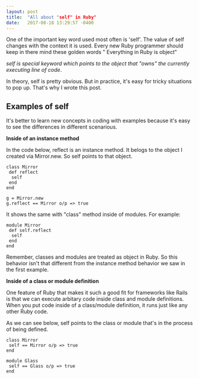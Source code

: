 ```yaml
---
layout: post
title:  "All about "self" in Ruby"
date:   2017-08-18 13:29:57 -0400
---
```


One of the important key word used most often is 'self'. The value of self changes with the context it is used. Every new Ruby programmer should keep in there mind these golden words " Everything in Ruby is object"

*self is special keyword which points to the object that "owns" the currently executing line of code*.

In theory, self is pretty obvious. But in practice, it's easy for tricky situations to pop up. That's why I wrote this post. 

## Examples of self
It's better to learn new concepts in coding with examples because it's easy to see the differences in different scenarious.

**Inside of an instance method**

In the code below, reflect is an instance method. It belogs to the object I created via Mirror.new. So self points to that object.
```
class Mirror
 def reflect
  self
 end 
end 
```

```
g = Mirror.new
g.reflect == Mirror o/p => true
```
It shows the same with "class" method inside of modules. For example:

```
module Mirror
 def self.reflect
  self
 end 
end

```

Remember, classes and modules are treated as object in Ruby. So this behavior isn't that different from the instance method behavior we saw in the first example.

**Inside of a class or module definition**

One feature of Ruby that makes it such a good fit for frameworks like Rails is that we can execute arbitary code inside class and module definitions. When you put code inside of a class/module definition, it runs just like any other Ruby code.

As we can see below, self points to the class or module that's in the process of being defined.

```
class Mirror
 self == Mirror o/p => true
end 
```

```
module Glass
 self == Glass o/p => true
end
```


